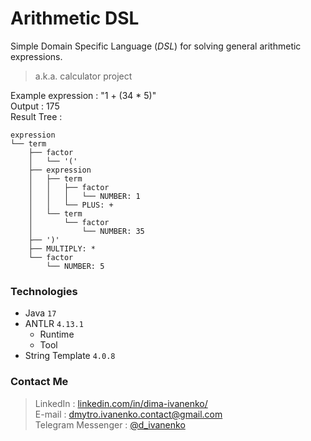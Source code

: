 # Arithmetic DSL
Simple Domain Specific Language (_DSL_) for solving general arithmetic expressions.

> a.k.a. calculator project

Example expression : "1 + (34 * 5)"</br >
Output : 175</br >
Result Tree :
```
expression
└── term
    ├── factor
    │   └── '('
    ├── expression
    │   ├── term
    │   │   ├── factor
    │   │   │   └── NUMBER: 1
    │   │   └── PLUS: +
    │   └── term
    │       └── factor
    │           └── NUMBER: 35
    ├── ')'
    ├── MULTIPLY: *
    └── factor
        └── NUMBER: 5
```

<!-- TODO : add "how to use" topic -->

### Technologies
* Java `17`
* ANTLR `4.13.1`
  * Runtime
  * Tool
* String Template `4.0.8`

### Contact Me

> LinkedIn : [linkedin.com/in/dima-ivanenko/](https://www.linkedin.com/in/dima-ivanenko/)</br >
> E-mail :  [dmytro.ivanenko.contact@gmail.com](mailto:dmytro.ivanenko.contact@gmail.com)</br >
> Telegram Messenger : [@d_ivanenko](https://t.me/d_ivanenko)